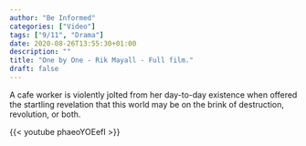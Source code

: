 ```yaml
---
author: "Be Informed"
categories: ["Video"]
tags: ["9/11", "Drama"]
date: 2020-08-26T13:55:30+01:00
description: ""
title: "One by One - Rik Mayall - Full film."
draft: false
---
```


A cafe worker is violently jolted from her day-to-day existence when offered the startling revelation that this world may be on the brink of destruction, revolution, or both.

{{< youtube phaeoYOEefI >}}
